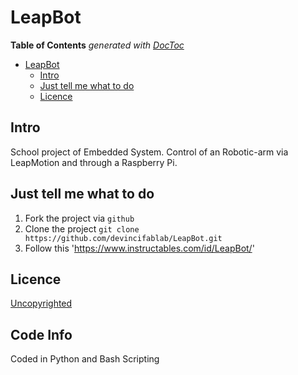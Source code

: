 # LeapBot

<!-- START doctoc generated TOC please keep comment here to allow auto update -->
<!-- DON'T EDIT THIS SECTION, INSTEAD RE-RUN doctoc TO UPDATE -->
**Table of Contents**  *generated with [DocToc](https://github.com/thlorenz/doctoc)*

- [LeapBot](#leapbot)
  - [Intro](#intro)
  - [Just tell me what to do](#just-tell-me-what-to-do)
  - [Licence](#licence)

<!-- END doctoc generated TOC please keep comment here to allow auto update -->

## Intro

School project of Embedded System.
Control of an Robotic-arm via LeapMotion and through a Raspberry Pi.

## Just tell me what to do

1. Fork the project via `github`
1. Clone the project `git clone https://github.com/devincifablab/LeapBot.git`
1. Follow this 'https://www.instructables.com/id/LeapBot/'

## Licence

[Uncopyrighted](http://zenhabits.net/uncopyright/)

## Code Info

Coded in Python and Bash Scripting
